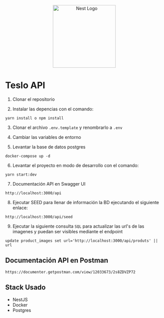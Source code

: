 <p align="center">
  <a href="http://nestjs.com/" target="blank"><img src="https://nestjs.com/img/logo-small.svg" width="200" alt="Nest Logo" /></a>
</p>

# Teslo API

1. Clonar el repositorio

2. Instalar las depencias con el comando:

```
yarn install o npm install
```

3. Clonar el archivo `.env.template` y renombrarlo a `.env`

4. Cambiar las variables de entorno

5. Levantar la base de datos postgres

```
docker-compose up -d
```

6. Levantar el proyecto en modo de desarrollo con el comando:

```
yarn start:dev
```

7. Documentación API en Swagger UI

```
http://localhost:3000/api
```

8. Ejecutar SEED para llenar de información la BD ejecutando el siguiente enlace:

```
http://localhost:3000/api/seed
```

9. Ejecutar la siguiente consulta `SQL` para actualizar las url's de las imagenes y puedan ser visibles mediante el endpoint

```
update product_images set url='http://localhost:3000/api/produts' || url
```

## Documentación API en Postman

```
https://documenter.getpostman.com/view/12033673/2s8ZDVZP72
```

## Stack Usado

- NestJS
- Docker
- Postgres
